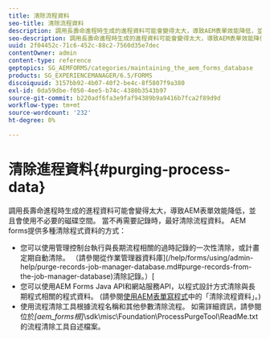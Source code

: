 ```yaml
---
title: 清除流程資料
seo-title: 清除流程資料
description: 調用長壽命進程時生成的進程資料可能會變得太大，導致AEM表單效能降低，並且會使用不必要的磁碟空間。 了解如何清除流程資料。
seo-description: 調用長壽命進程時生成的進程資料可能會變得太大，導致AEM表單效能降低，並且會使用不必要的磁碟空間。 了解如何清除流程資料。
uuid: 2f04452c-71c6-452c-88c2-7560d35e7dec
contentOwner: admin
content-type: reference
geptopics: SG_AEMFORMS/categories/maintaining_the_aem_forms_database
products: SG_EXPERIENCEMANAGER/6.5/FORMS
discoiquuid: 3157bb92-4b07-40f2-be4c-8f5807f9a380
exl-id: 0da59dbe-f050-4ee5-b74c-4380b3543b97
source-git-commit: b220adf6fa3e9faf94389b9a9416b7fca2f89d9d
workflow-type: tm+mt
source-wordcount: '232'
ht-degree: 0%

---
```


# 清除進程資料{#purging-process-data}

調用長壽命進程時生成的進程資料可能會變得太大，導致AEM表單效能降低，並且會使用不必要的磁碟空間。 當不再需要記錄時，最好清除流程資料。 AEM forms提供多種清除程式資料的方式：

* 您可以使用管理控制台執行與長期流程相關的過時記錄的一次性清除，或計畫定期自動清除。 （請參閱從作業管理器資料庫](/help/forms/using/admin-help/purge-records-job-manager-database.md#purge-records-from-the-job-manager-database)清除記錄。）[
* 您可以使用AEM Forms Java API和網站服務API，以程式設計方式清除與長期程式相關的程式資料。 (請參閱[使用AEM表單寫程式](https://www.adobe.com/go/learn_aemforms_programming_63)中的「清除流程資料」。)
* 使用流程清除工具根據流程名稱和其他參數清除流程。 如需詳細資訊，請參閱位於&#x200B;*[aem_forms根]*\sdk\misc\Foundation\ProcessPurgeTool\ReadMe.txt的流程清除工具自述檔案。
